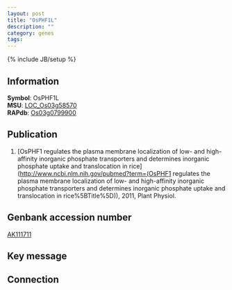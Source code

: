 ```yaml
---
layout: post
title: "OsPHF1L"
description: ""
category: genes
tags: 
---
```

{% include JB/setup %}

## Information
__Symbol__: OsPHF1L  
__MSU__: [LOC_Os03g58570](http://rice.plantbiology.msu.edu/cgi-bin/ORF_infopage.cgi?orf=LOC_Os03g58570)  
__RAPdb__: [Os03g0799900](http://rapdb.dna.affrc.go.jp/viewer/gbrowse_details/irgsp1?name=Os03g0799900)  

## Publication
1. [OsPHF1 regulates the plasma membrane localization of low- and high-affinity inorganic phosphate transporters and determines inorganic phosphate uptake and translocation in rice](http://www.ncbi.nlm.nih.gov/pubmed?term=(OsPHF1 regulates the plasma membrane localization of low- and high-affinity inorganic phosphate transporters and determines inorganic phosphate uptake and translocation in rice%5BTitle%5D)), 2011, Plant Physiol.

## Genbank accession number
[AK111711](http://www.ncbi.nlm.nih.gov/nuccore/AK111711)

## Key message

## Connection


